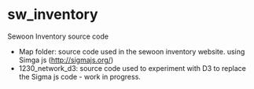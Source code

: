 # sw_inventory
Sewoon Inventory source code

- Map folder: source code used in the sewoon inventory website. using Simga js (http://sigmajs.org/)
- 1230_network_d3: source code used to experiment with D3 to replace the Sigma js code - work in progress.
